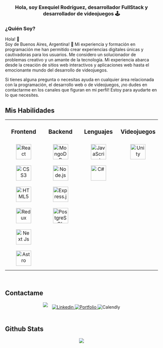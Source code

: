 
### <div align="center"> Hola, soy Exequiel Rodríguez, desarrollador FullStack y desarrollador de videojuegos 🕹️ </div>

### ¿Quién Soy?

Hola! 👋 <br/>
Soy de Buenos Aires, Argentina! 🧉
Mi experiencia y formación en programación me han permitido crear experiencias digitales únicas y cautivadoras para los usuarios. Me considero un solucionador de problemas creativo y un amante de la tecnología. Mi experiencia abarca desde la creación de sitios web interactivos y aplicaciones web hasta el emocionante mundo del desarrollo de videojuegos.

Si tienes alguna pregunta o necesitas ayuda en cualquier área relacionada con la programación, el desarrollo web o de videojuegos, ¡no dudes en contactarme en los canales que figuran en mi perfil! Estoy para ayudarte en lo que necesites.

## Mis Habilidades

<table align="center"><tr><td valign="top" width="33%">

<div align="center">

### Frontend

</div>

<div align="center">  
<a href="https://reactjs.org/" target="_blank"><img style="margin: 10px" src="https://profilinator.rishav.dev/skills-assets/react-original-wordmark.svg" alt="React" height="50" /></a>  
<a href="https://www.w3schools.com/css/" target="_blank"><img style="margin: 10px" src="https://profilinator.rishav.dev/skills-assets/css3-original-wordmark.svg" alt="CSS3" height="50" /></a>  
<a href="https://en.wikipedia.org/wiki/HTML5" target="_blank"><img style="margin: 10px" src="https://profilinator.rishav.dev/skills-assets/html5-original-wordmark.svg" alt="HTML5" height="50" /></a>  
<a href="https://redux.js.org/" target="_blank"><img style="margin: 10px" src="https://profilinator.rishav.dev/skills-assets/redux-original.svg" alt="Redux" height="50" /></a>  
<a href="https://nextjs.org/" target= "blank"><img style="margin: 10px" src= "https://profilinator.rishav.dev/skills-assets/nextjs.png" alt="Next Js" height="50"/></a>
<a href="https://www.astro.build/" target="_blank"><img style="margin: 10px" src="https://profilinator.rishav.dev/skills-assets/astro.svg" alt="Astro" height="50" /></a>  
</div>

</td><td valign="top" width="33%">

<div align="center">

### Backend

</div>

<div align="center">  
<a href="https://www.mongodb.com/" target="_blank"><img style="margin: 10px" src="https://profilinator.rishav.dev/skills-assets/mongodb-original-wordmark.svg" alt="MongoDB" height="50" /></a>  
<a href="https://nodejs.org/" target="_blank"><img style="margin: 10px" src="https://profilinator.rishav.dev/skills-assets/nodejs-original-wordmark.svg" alt="Node.js" height="50" /></a>  
<a href="https://expressjs.com/" target="_blank"><img style="margin: 10px" src="https://profilinator.rishav.dev/skills-assets/express-original-wordmark.svg" alt="Express.js" height="50" /></a>  
<a href="https://www.postgresql.org/" target="_blank"><img style="margin: 10px" src="https://profilinator.rishav.dev/skills-assets/postgresql-original-wordmark.svg" alt="PostgreSQL" height="50" /></a>  
</div>

</td><td valign="top" width="33%">

<div align="center">

### Lenguajes

</div>

<div align="center">  
<a href="https://www.javascript.com/" target="_blank"><img style="margin: 10px" src="https://profilinator.rishav.dev/skills-assets/javascript-original.svg" alt="JavaScript" height="50" /></a>  
<a href="https://docs.microsoft.com/en-us/dotnet/csharp/" target="_blank"><img style="margin: 10px" src="https://profilinator.rishav.dev/skills-assets/csharp-original.svg" alt="C#" height="50" /> </a>  
</div>
</td><td valign="top" width="33%">

<div align="center">

### Videojuegos

</div>

<div align="center">  
<a href="https://unity.com/es" target="_blank"><img style="margin: 10px" src="https://profilinator.rishav.dev/skills-assets/unity.png" alt="Unity" height="50" /></a> 
</div>
</td></tr></table>

<br/>

## Contactame

<div align="center" margin-right="20px">
<a href="https://github.com/Kitatzu" target="_blank" style="margin-right: 10px; text-decoration:none;">
<img src="https://img.shields.io/badge/github-%2324292e.svg?&style=for-the-badge&logo=github&logoColor=white alt=github" style="margin-bottom: 5px;" />
</a>
<a href="https://www.linkedin.com/in/exequielmr/" target="_blank" style="margin-right: 10px text-decoration:none;">
<img src="https://img.shields.io/badge/linkedin-%231E77B5.svg?&style=for-the-badge&logo=linkedin&logoColor=white" alt= "Linkedin" style="margin-bottom: 5px;" />
</a>  
<a href="https://exequiel-rodriguez.netlify.app/" target="_blank" style="margin-right: 10px text-decoration:none;">
<img src="https://img.shields.io/badge/portfolio-red?style=for-the-badge&logo=vercel" alt= "Portfolio" style="margin-bottom: 5px;" />
</a>  
<a href="https://calendly.com/exequielmrodriguez" target="_blank" style="text-decoration:none;">
<img src="https://img.shields.io/badge/calendly-blue?style=for-the-badge&logo=calendly" alt="Calendly" style="margin-bottom: 5px;" />
</a>  
</div>

<br/>

## Github Stats

<div align="center"><img src="https://github-readme-stats.vercel.app/api?username=Kitatzu&show_icons=true&count_private=true&hide_border=true" align="center" /></div>
<br />
